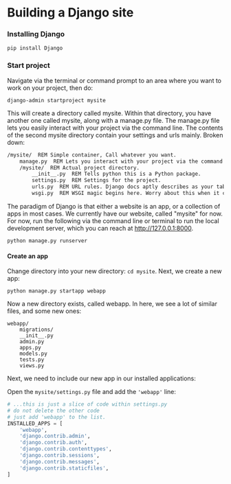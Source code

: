 # Building a Django site

### Installing Django

`pip install Django`

### Start project

Navigate via the terminal or command prompt to an area where you want to work on your project, then do:

`django-admin startproject mysite`

This will create a directory called mysite. Within that directory, you have another one called mysite, along with a manage.py file. The manage.py file lets you easily interact with your project via the command line. The contents of the second mysite directory contain your settings and urls mainly. Broken down:

```cmd
/mysite/  REM Simple container, Call whatever you want.
    manage.py  REM Lets you interact with your project via the command line.
    /mysite/  REM Actual project directory.
        __init__.py  REM Tells python this is a Python package.
        settings.py  REM Settings for the project.
        urls.py  REM URL rules. Django docs aptly describes as your table of contents.
        wsgi.py  REM WSGI magic begins here. Worry about this when it comes time to actually deploy to a server.
```

The paradigm of Django is that either a website is an app, or a collection of apps in most cases. We currently have our website, called "mysite" for now. For now, run the following via the command line or terminal to run the local development server, which you can reach at http://127.0.0.1:8000. 

`python manage.py runserver`

#### Create an app

Change directory into your new directory: `cd mysite`. Next, we create a new app:

`python manage.py startapp webapp`

Now a new directory exists, called webapp. In here, we see a lot of similar files, and some new ones:

```
webapp/
    migrations/ 
    __init__.py
    admin.py
    apps.py
    models.py
    tests.py
    views.py
```

Next, we need to include our new app in our installed applications:

Open the `mysite/settings.py` file and add the `'webapp'` line:

```python
# ...this is just a slice of code within settings.py 
# do not delete the other code
# just add 'webapp' to the list.
INSTALLED_APPS = [
    'webapp',
    'django.contrib.admin',
    'django.contrib.auth',
    'django.contrib.contenttypes',
    'django.contrib.sessions',
    'django.contrib.messages',
    'django.contrib.staticfiles',
]
```
